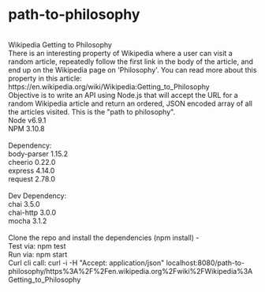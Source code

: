 # path-to-philosophy
<br />
Wikipedia Getting to Philosophy
<br />
There is an interesting property of Wikipedia where a user can visit a random article, repeatedly follow the first link in the body of the article, and end up on the Wikipedia page on 'Philosophy'. You can read more about this property in this article: https://en.wikipedia.org/wiki/Wikipedia:Getting_to_Philosophy
<br />
Objective is to write an API using Node.js that will accept the URL for a random Wikipedia article and return an ordered, JSON encoded array of all the articles visited. This is the "path to philosophy".
<br />
Node v6.9.1 <br />
NPM 3.10.8 <br />
<br />
Dependency: <br />
body-parser 1.15.2 <br />
cheerio 0.22.0 <br />
express 4.14.0 <br />
request 2.78.0 <br />
<br />
Dev Dependency: <br />
chai 3.5.0 <br />
chai-http 3.0.0 <br />
mocha 3.1.2 <br />
<br />
Clone the repo and install the dependencies (npm install) - <br />
Test via: npm test <br />
Run via: npm start <br />
Curl cli call: curl -i -H "Accept: application/json" localhost:8080/path-to-philosophy/https%3A%2F%2Fen.wikipedia.org%2Fwiki%2FWikipedia%3AGetting_to_Philosophy  <br />